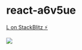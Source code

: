 # react-a6v5ue

[L on StackBlitz ⚡️](https://stackblitz.com/edit/react-a6v5ue)

![](src/assets/Img1)
